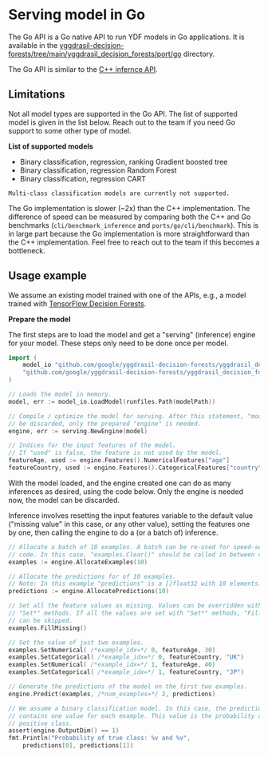 # Serving model in Go

The Go API is a Go native API to run YDF models in Go applications. It is
available in the
[yggdrasil-decision-forests/tree/main/yggdrasil_decision_forests/port/go](https://github.com/google/yggdrasil-decision-forests/tree/main/yggdrasil_decision_forests/port/go)
directory.

The Go API is similar to the [C++ infernce API](cpp_serving).

## Limitations

Not all model types are supported in the Go API. The list of supported model is
given in the list below. Reach out to the team if you need Go support to some
other type of model.

**List of supported models**

-   Binary classification, regression, ranking Gradient boosted tree
-   Binary classification, regression Random Forest
-   Binary classification, regression CART

``` {warning}
Multi-class classification models are currently not supported.
```

The Go implementation is slower (~2x) than the C++ implementation. The
difference of speed can be measured by comparing both the C++ and Go benchmarks
(`cli/benchmark_inference` and `ports/go/cli/benchmark`). This is in large part
because the Go implementation is more straightforward than the C++
implementation. Feel free to reach out to the team if this becomes a bottleneck.

## Usage example

We assume an existing model trained with one of the APIs, e.g., a model trained
with [TensorFlow Decision Forests](https://www.tensorflow.org/decision_forests).

**Prepare the model**

The first steps are to load the model and get a "serving" (inference) engine for
your model. These steps only need to be done once per model.

```go
import (
    model_io "github.com/google/yggdrasil-decision-forests/yggdrasil_decision_forests/port/go/model/io/canonical/canonical"
    "github.com/google/yggdrasil-decision-forests/yggdrasil_decision_forests/port/go/serving/serving"
)

// Loads the model in memory.
model, err := model_io.LoadModel(runfiles.Path(modelPath))

// Compile / optimize the model for serving. After this statement, "model" can
// be discarded, only the prepared "engine" is needed.
engine, err := serving.NewEngine(model)

// Indices for the input features of the model.
// If "used" is false, the feature is not used by the model.
featureAge, used := engine.Features().NumericalFeatures["age"]
featureCountry, used := engine.Features().CategoricalFeatures["country"]
```

With the model loaded, and the engine created one can do as many inferences as
desired, using the code below. Only the engine is needed now, the model can be
discarded.

Inference involves resetting the input features variable to the default value
("missing value" in this case, or any other value), setting the features one by
one, then calling the engine to do a (or a batch of) inference.

```go
// Allocate a batch of 10 examples. A batch can be re-used for speed-sensitive
// code. In this case, "examples.Clear()" should be called in between usages.
examples := engine.AllocateExamples(10)

// Allocate the predictions for of 10 examples.
// Note: In this example "predictions" is a []float32 with 10 elements.
predictions := engine.AllocatePredictions(10)

// Set all the feature values as missing. Values can be overridden with the
// "Set*" methods. If all the values are set with "Set*" methods, "FillMissing"
// can be skipped.
examples.FillMissing()

// Set the value of just two examples.
examples.SetNumerical( /*example_idx=*/ 0, featureAge, 30)
examples.SetCategorical( /*example_idx=*/ 0, featureCountry, "UK")
examples.SetNumerical( /*example_idx=*/ 1, featureAge, 40)
examples.SetCategorical( /*example_idx=*/ 1, featureCountry, "JP")

// Generate the predictions of the model on the first two examples.
engine.Predict(examples, /*num_examples=*/ 2, predictions)

// We assume a binary classification model. In this case, the prediction
// contains one value for each example. This value is the probability of the
// positive class.
assert(engine.OutputDim() == 1)
fmt.Println("Probability of true class: %v and %v",
    predictions[0], predictions[1])
```
